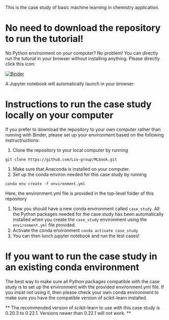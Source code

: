 This is the case study of basic machine learning in chemistry application.

# No need to download the repository to run the tutorial!
No Python environment on your computer? No problem! You can directly run the tutorial in your browser without installing anything.
Please directly click this icon:

[![Binder](https://mybinder.org/badge_logo.svg)](https://mybinder.org/v2/gh/Liu-group/MLbook/HEAD?filepath=JupyterNotebook%2Fcase_study.ipynb)

A Jupyter notebook will automatically launch in your browser.

# Instructions to run the case study locally on your computer
If you prefer to download the repository to your own computer rather than running with Binder, please set up your environment based on the following instructructions:
1. Clone the repository to your local computer by running
```
git clone https://github.com/Liu-group/MLbook.git 
```
1. Make sure that Anaconda is installed on your computer.
1. Set up the conda environ needed for this case study by running
```
conda env create -f environment.yml
```
Here, the environment.yml file is provided in the top-level folder of this repository

1. Now you should have a new conda environment called ```case_study```. All the Python packages needed for the case study has been automatically installed when you create the ```case_study``` environment using the ```environment.yml``` file provided.
1. Activate the conda environment
```conda activate case_study```
1. You can then lunch jupyter notebook and run the test cases! 

# If you want to run the case study in an existing conda environment
The best way to make sure all Python packages compatible with the case study is to set up the environment with the provided environment.yml file. If you insist not using it, then please check your own conda environment to make sure you have the compatible version of scikit-learn installed.

** The recommended version of scikit-learn to use with this case study is 0.20.3 to 0.22.1. Versions newer than 0.22.1 will not work. **
